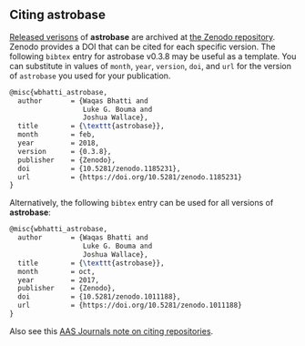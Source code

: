 ## Citing astrobase

[Released verisons](https://github.com/waqasbhatti/astrobase/releases) of
**astrobase** are archived at [the Zenodo
repository](https://doi.org/10.5281/zenodo.1011188). Zenodo provides a DOI that
can be cited for each specific version. The following `bibtex` entry for
astrobase v0.3.8 may be useful as a template. You can substitute in values of
`month`, `year`, `version`, `doi`, and `url` for the version of `astrobase` you
used for your publication.

```tex
@misc{wbhatti_astrobase,
  author       = {Waqas Bhatti and
                  Luke G. Bouma and
                  Joshua Wallace},
  title        = {\texttt{astrobase}},
  month        = feb,
  year         = 2018,
  version      = {0.3.8},
  publisher    = {Zenodo},
  doi          = {10.5281/zenodo.1185231},
  url          = {https://doi.org/10.5281/zenodo.1185231}
}
```

Alternatively, the following `bibtex` entry can be used for all versions of
**astrobase**:

```tex
@misc{wbhatti_astrobase,
  author       = {Waqas Bhatti and
                  Luke G. Bouma and
                  Joshua Wallace},
  title        = {\texttt{astrobase}},
  month        = oct,
  year         = 2017,
  publisher    = {Zenodo},
  doi          = {10.5281/zenodo.1011188},
  url          = {https://doi.org/10.5281/zenodo.1011188}
}
```

Also see this [AAS Journals note on citing repositories](https://github.com/AASJournals/Tutorials/blob/master/Repositories/CitingRepositories.md).
